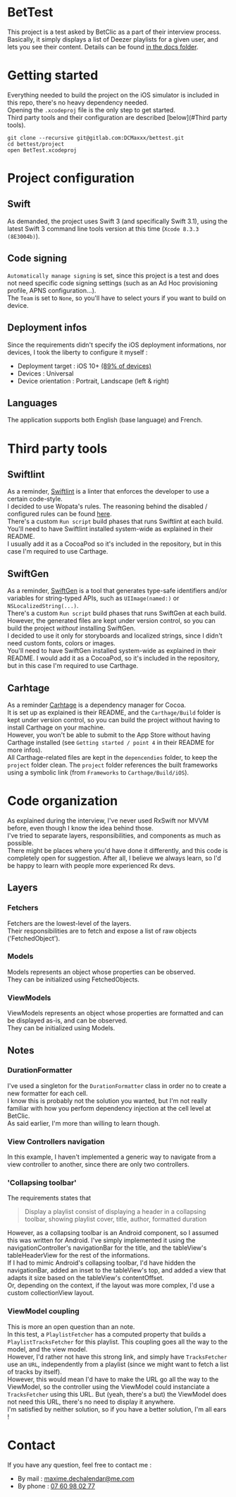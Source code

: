 # BetTest

This project is a test asked by BetClic as a part of their interview process.  
Basically, it simply displays a list of Deezer playlists for a given user, and lets you see their content. Details can be found [in the docs folder](./docs/requirements.txt).  

# Getting started

Everything needed to build the project on the iOS simulator is included in this repo, there's no heavy dependency needed.  
Opening the `.xcodeproj` file is the only step to get started.   
Third party tools and their configuration are described [below](#Third party tools).
```
git clone --recursive git@gitlab.com:DCMaxxx/bettest.git
cd bettest/project
open BetTest.xcodeproj
```

# Project configuration

## Swift
As demanded, the project uses Swift 3 (and specifically Swift 3.1), using the latest Swift 3 command line tools version at this time (`Xcode 8.3.3 (8E3004b)`).  

## Code signing
`Automatically manage signing` is set, since this project is a test and does not need specific code signing settings (such as an Ad Hoc provisioning profile, APNS configuration...).  
The `Team` is set to `None`, so you'll have to select yours if you want to build on device.

## Deployment infos
Since the requirements didn't specify the iOS deployment informations, nor devices, I took the liberty to configure it myself :
  - Deployment target : iOS 10+ [(89% of devices)](https://developer.apple.com/support/app-store/)
  - Devices : Universal
  - Device orientation : Portrait, Landscape (left & right)

## Languages
The application supports both English (base language) and French.

# Third party tools

## Swiftlint
As a reminder, [Swiftlint](https://github.com/realm/SwiftLint) is a linter that enforces the developer to use a certain code-style.  
I decided to use Wopata's rules. The reasoning behind the disabled / configured rules can be found [here](https://github.com/Wopamax/SwiftLintRules).  
There's a custom `Run script` build phases that runs Swiftlint at each build.  
You'll need to have Swiftlint installed system-wide as explained in their README.  
I usually add it as a CocoaPod so it's included in the repository, but in this case I'm required to use Carthage.

## SwiftGen
As a reminder, [SwiftGen](https://github.com/SwiftGen/SwiftGen) is a tool that generates type-safe identifiers and/or variables for string-typed APIs, such as `UIImage(named:)` or `NSLocalizedString(...)`.  
There's a custom `Run script` build phases that runs SwiftGen at each build. However, the generated files are kept under version control, so you can build the project _without_ installing SwiftGen.  
I decided to use it only for storyboards and localized strings, since I didn't need custom fonts, colors or images.  
You'll need to have SwiftGen installed system-wide as explained in their README. I would add it as a CocoaPod, so it's included in the repository, but in this case I'm required to use Carthage.

## Carhtage
As a reminder [Carhtage](https://github.com/Carthage/Carthage) is a dependency manager for Cocoa.  
It is set up as explained is their README, and the `Carthage/Build` folder is kept under version control, so you can build the project without having to install Carthage on your machine.  
However, you won't be able to submit to the App Store without having Carthage installed (see `Getting started / point 4` in their README for more infos).  
All Carthage-related files are kept in the `depencendies` folder, to keep the `project` folder clean. The `project` folder references the built frameworks using a symbolic link (from `Frameworks` to `Carthage/Build/iOS`).

# Code organization

As explained during the interview, I've never used RxSwift nor MVVM before, even though I know the idea behind those.  
I've tried to separate layers, responsibilities, and components as much as possible.  
There might be places where you'd have done it differently, and this code is completely open for suggestion. After all, I believe we always learn, so I'd be happy to learn with people more experienced Rx devs.

## Layers

### Fetchers
Fetchers are the lowest-level of the layers.  
Their responsibilities are to fetch and expose a list of raw objects ('FetchedObject').

### Models
Models represents an object whose properties can be observed.  
They can be initialized using FetchedObjects.

### ViewModels
ViewModels represents an object whose properties are formatted and can be displayed as-is, and can be observed.  
They can be initialized using Models.

## Notes

### DurationFormatter
I've used a singleton for the `DurationFormatter` class in order no to create a new formatter for each cell.  
I know this is probably not the solution you wanted, but I'm not really familiar with how you perform dependency injection at the cell level at BetClic.  
As said earlier, I'm more than willing to learn though.

### View Controllers navigation
In this example, I haven't implemented a generic way to navigate from a view controller to another, since there are only two controllers.  

### 'Collapsing toolbar'
The requirements states that 
> Display a playlist consist of displaying a header in a collapsing toolbar, showing playlist cover, title, author, formatted duration  

However, as a collapsing toolbar is an Android component, so I assumed this was written for Android. I've simply implemented it using the navigationController's navigationBar for the title, and the tableView's tableHeaderView for the rest of the informations.  
If I had to mimic Android's collapsing toolbar, I'd have hidden the navigationBar, added an inset to the tableView's top, and added a view that adapts it size based on the tableView's contentOffset.  
Or, depending on the context, if the layout was more complex, I'd use a custom collectionView layout.

### ViewModel coupling
This is more an open question than an note.  
In this test, a `PlaylistFetcher` has a computed property that builds a `PlaylistTracksFetcher` for this playlist. This coupling goes all the way to the model, and the view model.  
However, I'd rather not have this strong link, and simply have `TracksFetcher` use an `URL`, independently from a playlist (since we might want to fetch a list of tracks by itself).  
However, this would mean I'd have to make the URL go all the way to the ViewModel, so the controller using the ViewModel could instanciate a `TracksFetcher` using this URL. But (yeah, there's a but) the ViewModel does not need this URL, there's no need to display it anywhere.  
I'm satisfied by neither solution, so if you have a better solution, I'm all ears !

# Contact
If you have any question, feel free to contact me :
- By mail : [maxime.dechalendar@me.com](maxime.dechalendar@me.com)
- By phone : [07 60 98 02 77](tel:+33760980277)
